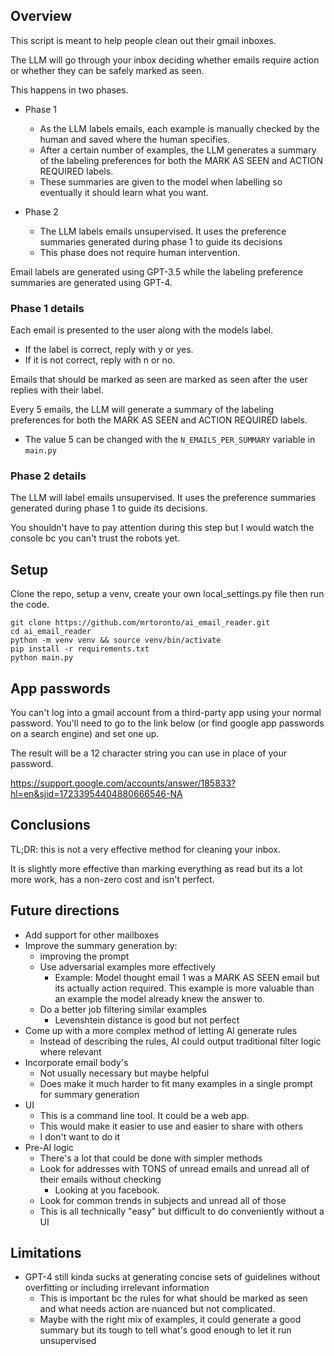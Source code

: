 ## Overview

This script is meant to help people clean out their gmail inboxes. 

The LLM will go through your inbox deciding whether emails require action or whether they can be safely marked as seen.

This happens in two phases.
- Phase 1
    - As the LLM labels emails, each example is manually checked by the human and saved where the human specifies. 
    - After a certain number of examples, the LLM generates a summary of the labeling preferences for both the MARK AS SEEN and ACTION REQUIRED labels.
    - These summaries are given to the model when labelling so eventually it should learn what you want.

- Phase 2
    - The LLM labels emails unsupervised. It uses the preference summaries generated during phase 1 to guide its decisions
    - This phase does not require human intervention. 

Email labels are generated using GPT-3.5 while the labeling preference summaries are generated using GPT-4.

### Phase 1 details

Each email is presented to the user along with the models label. 
- If the label is correct, reply with y or yes.
- If it is not correct, reply with n or no. 

Emails that should be marked as seen are marked as seen after the user replies with their label.

Every 5 emails, the LLM will generate a summary of the labeling preferences for both the MARK AS SEEN and ACTION REQUIRED labels.
- The value 5 can be changed with the `N_EMAILS_PER_SUMMARY` variable in `main.py`

### Phase 2 details

The LLM will label emails unsupervised. It uses the preference summaries generated during phase 1 to guide its decisions.

You shouldn't have to pay attention during this step but I would watch the console bc you can't trust the robots yet.

## Setup

Clone the repo, setup a venv, create your own local_settings.py file then run the code.

```
git clone https://github.com/mrtoronto/ai_email_reader.git
cd ai_email_reader
python -m venv venv && source venv/bin/activate
pip install -r requirements.txt
python main.py
```

## App passwords

You can't log into a gmail account from a third-party app using your normal password. You'll need to go to the link below (or find google app passwords on a search engine) and set one up.

The result will be a 12 character string you can use in place of your password. 

https://support.google.com/accounts/answer/185833?hl=en&sjid=17233954404880666546-NA



## Conclusions

TL;DR: this is not a very effective method for cleaning your inbox. 

It is slightly more effective than marking everything as read but its a lot more work, has a non-zero cost and isn't perfect. 

## Future directions
- Add support for other mailboxes
- Improve the summary generation by:
    - improving the prompt
    - Use adversarial examples more effectively
        - Example: Model thought email 1 was a MARK AS SEEN email but its actually action required. This example is more valuable than an example the model already knew the answer to. 
    - Do a better job filtering similar examples
        - Levenshtein distance is good but not perfect
- Come up with a more complex method of letting AI generate rules
    - Instead of describing the rules, AI could output traditional filter logic where relevant
- Incorporate email body's
    - Not usually necessary but maybe helpful
    - Does make it much harder to fit many examples in a single prompt for summary generation
- UI
    - This is a command line tool. It could be a web app. 
    - This would make it easier to use and easier to share with others
    - I don't want to do it
- Pre-AI logic
    - There's a lot that could be done with simpler methods
    - Look for addresses with TONS of unread emails and unread all of their emails without checking
        - Looking at you facebook.
    - Look for common trends in subjects and unread all of those
    - This is all technically "easy" but difficult to do conveniently without a UI


## Limitations
- GPT-4 still kinda sucks at generating concise sets of guidelines without overfitting or including irrelevant information
    - This is important bc the rules for what should be marked as seen and what needs action are nuanced but not complicated.
    - Maybe with the right mix of examples, it could generate a good summary but its tough to tell what's good enough to let it run unsupervised